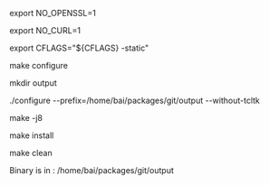 export NO_OPENSSL=1

export NO_CURL=1

export CFLAGS="${CFLAGS} -static"

make configure

mkdir output

./configure --prefix=/home/bai/packages/git/output --without-tcltk

make -j8

make install

make clean

Binary is in : /home/bai/packages/git/output
